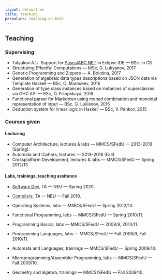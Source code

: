```yaml
---
layout: default-en
title: Teaching
permalink: teaching.en.html
---
```

## Teaching

### Supervising

* Tulyakov A.U. Support for [PascalABC.NET](http://pascalabc.net/en/) in Eclipse IDE — BSc. in CS
* Structuring Effectful Computations — MSc, G. Lukyanov, 2017
* Generic Programming and Zippers — A. Bolotina, 2017
* Generation of algebraic data types descriptions based on JSON data via Template
Haskell — BSc, O. Maroseev, 2016
* Generation of type class instances based on instances of superclasses via GHC API —
BSc, O. Filippskaya, 2016
* Functional parser for Markdown using monad combination and monoidal representation
of input — BSc, G. Lukianov, 2015
* Deduction system for linear logic in Haskell — BSc, V. Pankov, 2015

### Courses given

#### Lecturing

*   Computer Architecture, lectures & labs — MMCS/SFedU — 2013–2016 (Spring).
*   Automata and Ciphers, lectures — 2013–2016 (Fall).
*   Crossplatform Development, lectures & labs — MMCS/SFedU — Spring 2012/13.

#### Labs, trainings, teaching assitance

* [Software Dev](http://janvitek.org/events/NEU/4500/s20/), TA — NEU — Spring 2020.
* [Compilers](https://course.ccs.neu.edu/csu4410/), TA — NEU — Fall 2019.

*   Operating Systems, labs — MMCS/SFedU — Spring 2012/13.
*   Functional Programming, labs — MMCS/SFedU — Spring 2010/11.
*   Programming Basics, labs — MMCS/SFedU — 2008/9, 2010/11.
*   Programming Languages, labs — MMCS/SFedU — Fall 2008/9, Fall 2010/11.
*   Automata and Languages, trainings — MMCS/SFedU — Spring 2009/10.
*   Microprogramming/Assembler Programming, labs — MMCS/SFedU — Fall 2009/10.
*   Geometry and algebra, trainings — MMCS/SFedU — Fall 2009/10.

